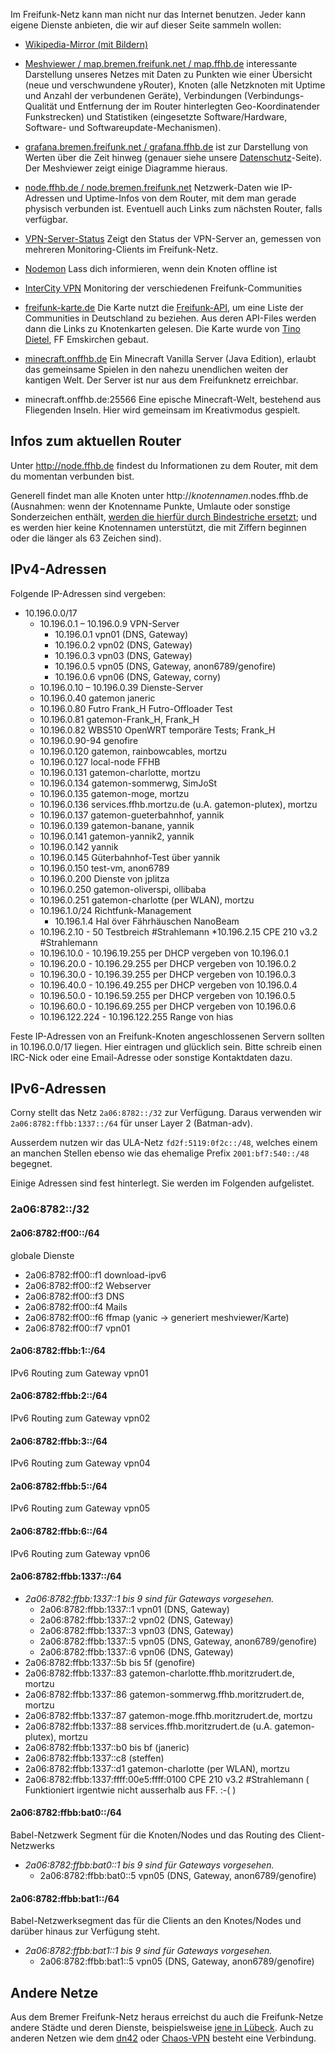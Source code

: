 Im Freifunk-Netz kann man nicht nur das Internet benutzen. Jeder kann eigene Dienste anbieten, die wir auf dieser Seite sammeln wollen:

* [Wikipedia-Mirror (mit Bildern)](http://wikipedia.ffhb.de)
* [Meshviewer / map.bremen.freifunk.net / map.ffhb.de](https://map.bremen.freifunk.net/) interessante Darstellung unseres Netzes mit Daten zu Punkten wie einer Übersicht (neue und verschwundene yRouter), Knoten (alle Netzknoten mit Uptime und Anzahl der verbundenen Geräte), Verbindungen (Verbindungs-Qualität und Entfernung der im Router hinterlegten Geo-Koordinatender Funkstrecken) und Statistiken (eingesetzte Software/Hardware, Software- und Softwareupdate-Mechanismen).
* [grafana.bremen.freifunk.net / grafana.ffhb.de](https://grafana.bremen.freifunk.net) ist zur Darstellung von Werten über die Zeit hinweg (genauer siehe unsere [Datenschutz](Infrastruktur/Datenschutz)-Seite). Der Meshviewer zeigt einige Diagramme hieraus.
* [node.ffhb.de / node.bremen.freifunk.net](http://node.ffhb.de) Netzwerk-Daten wie IP-Adressen und Uptime-Infos von dem Router, mit dem man gerade physisch verbunden ist. Eventuell auch Links zum nächsten Router, falls verfügbar.
* [VPN-Server-Status](http://status.bremen.freifunk.net/) Zeigt den Status der VPN-Server an, gemessen von mehreren Monitoring-Clients im Freifunk-Netz.
* [Nodemon](https://nodemon.ffhb.mortzu.de/) Lass dich informieren, wenn dein Knoten offline ist

* [InterCity VPN](http://icvpn.wg1337.de) Monitoring der verschiedenen Freifunk-Communities
* [freifunk-karte.de](http://www.freifunk-karte.de/) Die Karte nutzt die [Freifunk-API](https://api.freifunk.net/), um eine Liste der Communities in Deutschland zu beziehen. Aus deren API-Files werden dann die Links zu Knotenkarten gelesen. Die Karte wurde von [Tino Dietel](https://github.com/stilgarbf), FF Emskirchen gebaut.

* [minecraft.onffhb.de](http://minecraft.onffhb.de) Ein Minecraft Vanilla Server (Java Edition), erlaubt das gemeinsame Spielen in den nahezu unendlichen weiten der kantigen Welt. Der Server ist nur aus dem Freifunknetz erreichbar.

* minecraft.onffhb.de:25566 Eine epische Minecraft-Welt, bestehend aus Fliegenden Inseln. Hier wird gemeinsam im Kreativmodus gespielt.

## Infos zum aktuellen Router
Unter http://node.ffhb.de findest du Informationen zu dem Router, mit dem du momentan verbunden bist.

Generell findet man alle Knoten unter http://_knotennamen_.nodes.ffhb.de (Ausnahmen: wenn der Knotenname Punkte, Umlaute oder sonstige Sonderzeichen enthält, [werden die hierfür durch Bindestriche ersetzt](https://github.com/FreifunkBremen/ansible/blob/master/roles/nsd/files/zonegen.py#L13); und es werden hier keine Knotennamen unterstützt, die mit Ziffern beginnen oder die länger als 63 Zeichen sind).

## IPv4-Adressen
Folgende IP-Adressen sind vergeben:

* 10.196.0.0/17
    * 10.196.0.1 – 10.196.0.9 VPN-Server
        * 10.196.0.1 vpn01 (DNS, Gateway)
        * 10.196.0.2 vpn02 (DNS, Gateway)
        * 10.196.0.3 vpn03 (DNS, Gateway)
        * 10.196.0.5 vpn05 (DNS, Gateway, anon6789/genofire)
        * 10.196.0.6 vpn06 (DNS, Gateway, corny)
    * 10.196.0.10 – 10.196.0.39 Dienste-Server
    * 10.196.0.40 gatemon janeric
    * 10.196.0.80 Futro Frank_H Futro-Offloader Test
    * 10.196.0.81 gatemon-Frank_H, Frank_H
    * 10.196.0.82 WBS510 OpenWRT temporäre Tests; Frank_H
    * 10.196.0.90-94 genofire
    * 10.196.0.120 gatemon, rainbowcables, mortzu
    * 10.196.0.127 local-node FFHB
    * 10.196.0.131 gatemon-charlotte, mortzu
    * 10.196.0.134 gatemon-sommerwg, SimJoSt
    * 10.196.0.135 gatemon-moge, mortzu
    * 10.196.0.136 services.ffhb.mortzu.de (u.A. gatemon-plutex), mortzu
    * 10.196.0.137 gatemon-gueterbahnhof, yannik
    * 10.196.0.139 gatemon-banane, yannik
    * 10.196.0.141 gatemon-yannik2, yannik
    * 10.196.0.142 yannik
    * 10.196.0.145 Güterbahnhof-Test über yannik
    * 10.196.0.150 test-vm, anon6789
    * 10.196.0.200 Dienste von jplitza
    * 10.196.0.250 gatemon-oliverspi, ollibaba
    * 10.196.0.251 gatemon-charlotte (per WLAN), mortzu
    * 10.196.1.0/24 Richtfunk-Management
        * 10.196.1.4 Hal över Fährhäuschen NanoBeam
    * 10.196.2.10 - 50 Testbreich #Strahlemann
       *10.196.2.15 CPE 210 v3.2 #Strahlemann
    * 10.196.10.0 - 10.196.19.255 per DHCP vergeben von 10.196.0.1
    * 10.196.20.0 - 10.196.29.255 per DHCP vergeben von 10.196.0.2
    * 10.196.30.0 - 10.196.39.255 per DHCP vergeben von 10.196.0.3
    * 10.196.40.0 - 10.196.49.255 per DHCP vergeben von 10.196.0.4
    * 10.196.50.0 - 10.196.59.255 per DHCP vergeben von 10.196.0.5
    * 10.196.60.0 - 10.196.69.255 per DHCP vergeben von 10.196.0.6
    *  10.196.122.224 - 10.196.122.255  Range von hias


Feste IP-Adressen von an Freifunk-Knoten angeschlossenen Servern sollten in 10.196.0.0/17 liegen. Hier eintragen und glücklich sein. Bitte schreib einen IRC-Nick oder eine Email-Adresse oder sonstige Kontaktdaten dazu.

## IPv6-Adressen
Corny stellt das Netz `2a06:8782::/32` zur Verfügung.
Daraus verwenden wir `2a06:8782:ffbb:1337::/64` für unser Layer 2 (Batman-adv).


Ausserdem nutzen wir das ULA-Netz `fd2f:5119:0f2c::/48`, welches einem an manchen Stellen ebenso wie das ehemalige Prefix `2001:bf7:540::/48` begegnet.

Einige Adressen sind fest hinterlegt. Sie werden im Folgenden aufgelistet.

### 2a06:8782::/32
#### 2a06:8782:ff00::/64
globale Dienste
* 2a06:8782:ff00::f1 download-ipv6
* 2a06:8782:ff00::f2 Webserver
* 2a06:8782:ff00::f3 DNS
* 2a06:8782:ff00::f4 Mails
* 2a06:8782:ff00::f6 ffmap (yanic -> generiert meshviewer/Karte)
* 2a06:8782:ff00::f7 vpn01

#### 2a06:8782:ffbb:1::/64
IPv6 Routing zum Gateway vpn01
#### 2a06:8782:ffbb:2::/64
IPv6 Routing zum Gateway vpn02
#### 2a06:8782:ffbb:3::/64
IPv6 Routing zum Gateway vpn04
#### 2a06:8782:ffbb:5::/64
IPv6 Routing zum Gateway vpn05
#### 2a06:8782:ffbb:6::/64
IPv6 Routing zum Gateway vpn06
#### 2a06:8782:ffbb:1337::/64
* *2a06:8782:ffbb:1337::1 bis 9 sind für Gateways vorgesehen.*
  * 2a06:8782:ffbb:1337::1 vpn01 (DNS, Gateway)
  * 2a06:8782:ffbb:1337::2 vpn02 (DNS, Gateway)
  * 2a06:8782:ffbb:1337::3 vpn03 (DNS, Gateway)
  * 2a06:8782:ffbb:1337::5 vpn05 (DNS, Gateway, anon6789/genofire)
  * 2a06:8782:ffbb:1337::6 vpn06 (DNS, Gateway)
* 2a06:8782:ffbb:1337::5b bis 5f (genofire)
* 2a06:8782:ffbb:1337::83 gatemon-charlotte.ffhb.moritzrudert.de, mortzu
* 2a06:8782:ffbb:1337::86 gatemon-sommerwg.ffhb.moritzrudert.de, mortzu
* 2a06:8782:ffbb:1337::87 gatemon-moge.ffhb.moritzrudert.de, mortzu
* 2a06:8782:ffbb:1337::88 services.ffhb.moritzrudert.de (u.A. gatemon-plutex), mortzu
* 2a06:8782:ffbb:1337::b0 bis bf (janeric)
* 2a06:8782:ffbb:1337::c8 (steffen)
* 2a06:8782:ffbb:1337::d1 gatemon-charlotte (per WLAN), mortzu
* 2a06:8782:ffbb:1337:ffff:00e5:ffff:0100 CPE 210 v3.2 #Strahlemann ( Funktioniert irgentwie nicht ausserhalb aus FF. :-( )

#### 2a06:8782:ffbb:bat0::/64
Babel-Netzwerk Segment für die Knoten/Nodes und das Routing des Client-Netzwerks

* *2a06:8782:ffbb:bat0::1 bis 9 sind für Gateways vorgesehen.*
  * 2a06:8782:ffbb:bat0::5 vpn05 (DNS, Gateway, anon6789/genofire)


#### 2a06:8782:ffbb:bat1::/64
Babel-Netzwerksegment das für die Clients an den Knotes/Nodes und darüber hinaus zur Verfügung steht.

* *2a06:8782:ffbb:bat1::1 bis 9 sind für Gateways vorgesehen.*
  * 2a06:8782:ffbb:bat1::5 vpn05 (DNS, Gateway, anon6789/genofire)

## Andere Netze
Aus dem Bremer Freifunk-Netz heraus erreichst du auch die Freifunk-Netze andere Städte und deren Dienste, beispielsweise [jene in Lübeck](http://luebeck.freifunk.net/wiki/Freifunk-verwenden). Auch zu anderen Netzen wie dem [dn42](http://dn42.net) oder [Chaos-VPN](http://wiki.hamburg.ccc.de/index.php/ChaosVPN) besteht eine Verbindung.

